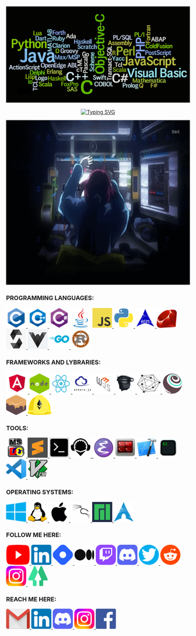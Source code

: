 <p dir="auto"><a target="_blank" rel="noopener noreferrer" href="/sumailislamhriday/sumailislamhriday/blob/main/images/programminglanguages.png"><img src="https://github.com/sumailislamhriday/sumailislamhriday/blob/2e9a4fcc588fe7b505a593990b801f9712099a6c/images/programminglanguages.png" alt="sumailislamhriday" style="max-width: 100%;"></a></p>



<p align="center" dir="auto"><a href="https://git.io/typing-svg"><img src="https://readme-typing-svg.herokuapp.com?font=Pacifico&size=60&color=32D474&center=true&vCenter=true&width=1500&height=110&lines=Hi+there+%F0%9F%91%8B%2C+I'm+Hriday;Welcome+to+My+GitHub+Profile!;Competitive+Programmer;Blockchain+Developer;Blockchain+Security;Cybersecurity;Cryptography;4+years%2B+Coding+Experience;I+love+learning+new+languages;and+always+looking+for+something+new+to+challenge+myself;Reader%2C+Gamer%2C+Programmer." alt="Typing SVG" /></a></p>


</b>
</b>


<p align="center" dir="auto"><a target="_blank" rel="noopener noreferrer" href="/sumailislamhriday/sumailislamhriday/blob/main/images/csanimegirl.gif"><img src="https://github.com/sumailislamhriday/sumailislamhriday/blob/2e9a4fcc588fe7b505a593990b801f9712099a6c/images/csanimegirl.gif" alt="sumailislamhriday" height="450" width="900"/></a></p>


<h3 align="left">PROGRAMMING LANGUAGES:</h3>
<div align="left">
  <a target="_blank" rel="noopener noreferrer" href="https://www.iso.org/standard/74528.html"> <img src="https://github.com/sumailislamhriday/sumailislamhriday/blob/a81db18d6eae3c8b2978c77db014afd9dffe99d4/images/logo/c.png" alt="c" width="55" height="55" style="max-width: 100%;"> </a>
  <a target="_blank" rel="noopener noreferrer" href="https://en.wikipedia.org/wiki/C%2B%2B"> <img src="https://github.com/sumailislamhriday/sumailislamhriday/blob/a81db18d6eae3c8b2978c77db014afd9dffe99d4/images/logo/c++.png" alt="cpp" width="55" height="55" style="max-width: 100%;"> </a>
  <a target="_blank" rel="noopener noreferrer" href="https://docs.microsoft.com/en-us/dotnet/csharp"> <img src="https://github.com/sumailislamhriday/sumailislamhriday/blob/a81db18d6eae3c8b2978c77db014afd9dffe99d4/images/logo/csharp.png" alt="csharp" width="55" height="55" style="max-width: 100%;"></a>
  <a target="_blank" rel="noopener noreferrer" href="https://www.java.com"> <img src="https://github.com/sumailislamhriday/sumailislamhriday/blob/a81db18d6eae3c8b2978c77db014afd9dffe99d4/images/logo/java.png" alt="java" width="55" height="55" style="max-width: 100%;"></a>
  <a target="_blank" rel="noopener noreferrer" href="https://devdocs.io/javascript/"><img src="https://github.com/sumailislamhriday/sumailislamhriday/blob/a81db18d6eae3c8b2978c77db014afd9dffe99d4/images/logo/javascript.png" alt="javascript" width="55" height="55" style="max-width: 100%;"> </a>
  <a target="_blank" rel="noopener noreferrer" href="https://www.python.org"> <img src="https://github.com/sumailislamhriday/sumailislamhriday/blob/a81db18d6eae3c8b2978c77db014afd9dffe99d4/images/logo/python.png" alt="python" width="55" height="55" style="max-width: 100%;"> </a>
  <a target="_blank" rel="noopener noreferrer" href="https://www.iso.org/standard/74528.html"> <img src="https://github.com/sumailislamhriday/sumailislamhriday/blob/a81db18d6eae3c8b2978c77db014afd9dffe99d4/images/logo/assembly.png" alt="assembly" width="55" height="55" style="max-width: 100%;"> </a>
  <a target="_blank" rel="noopener noreferrer" href="https://www.rust-lang.org"> <img src="https://github.com/sumailislamhriday/sumailislamhriday/blob/09284b3e8509acdd9b67078c7176139742a3aae9/images/logo/ruby.png" alt="rust" width="55" height="50" style="max-width: 100%;"> </a>
  <a target="_blank" rel="noopener noreferrer" href="https://docs.soliditylang.org"> <img src="https://github.com/sumailislamhriday/sumailislamhriday/blob/09284b3e8509acdd9b67078c7176139742a3aae9/images/logo/solidity-logo.jpeg" alt="solidity" width="55" height="55" style="max-width: 100%;"> </a>
    <a target="_blank" rel="noopener noreferrer" href="https://vyper.readthedocs.io"> <img src="https://github.com/sumailislamhriday/sumailislamhriday/blob/09284b3e8509acdd9b67078c7176139742a3aae9/images/logo/vyper-logo.jpeg" alt="vyper" width="55" height="55" style="max-width: 100%;"> </a>
  <a target="_blank" rel="noopener noreferrer" href="https://go.dev"> <img src="https://github.com/sumailislamhriday/sumailislamhriday/blob/a81db18d6eae3c8b2978c77db014afd9dffe99d4/images/logo/golang.png" alt="golang" width="55" height="55" style="max-width: 100%;"> </a>
  <a target="_blank" rel="noopener noreferrer" href="https://www.rust-lang.org"> <img src="https://github.com/sumailislamhriday/sumailislamhriday/blob/7903dfc84f30819177453e62477be84456a0f207/images/logo/rusty_rust.png" alt="rust" width="55" height="55" style="max-width: 100%;"> </a>
  
  
</b></pre>
<h3 align="left">FRAMEWORKS AND LYBRARIES:</h3>
  <a target="_blank" rel="noopener noreferrer" href=""> <img src="https://github.com/sumailislamhriday/sumailislamhriday/blob/daa36be9ddb9be981c77dad1f880436bef47a5f5/images/logo/Angular.png" alt="" width="60" height="60" style="max-width: 100%;"> </a>
  <a target="_blank" rel="noopener noreferrer" href=""> <img src="https://github.com/sumailislamhriday/sumailislamhriday/blob/daa36be9ddb9be981c77dad1f880436bef47a5f5/images/logo/nodejs.png" alt="" width="55" height="55" style="max-width: 100%;"> </a>
  <a target="_blank" rel="noopener noreferrer" href=""> <img src="https://github.com/sumailislamhriday/sumailislamhriday/blob/daa36be9ddb9be981c77dad1f880436bef47a5f5/images/logo/react.png" alt="" width="55" height="55" style="max-width: 100%;"> </a>
  <a target="_blank" rel="noopener noreferrer" href=""> <img src="https://github.com/sumailislamhriday/sumailislamhriday/blob/daa36be9ddb9be981c77dad1f880436bef47a5f5/images/logo/ethersjs.png" alt="" width="55" height="55" style="max-width: 100%;"> </a>
  <a target="_blank" rel="noopener noreferrer" href=""> <img src="https://github.com/sumailislamhriday/sumailislamhriday/blob/402c47e07e239ae47cd47951baa98d621ce330fe/images/logo/web3js.png" alt="" width="55" height="55" style="max-width: 100%;"> </a>
  <a target="_blank" rel="noopener noreferrer" href=""> <img src="https://github.com/sumailislamhriday/sumailislamhriday/blob/daa36be9ddb9be981c77dad1f880436bef47a5f5/images/logo/geth.png" alt="" width="55" height="55" style="max-width: 100%;"> </a>
    <a target="_blank" rel="noopener noreferrer" href=""> <img src="https://github.com/sumailislamhriday/sumailislamhriday/blob/402c47e07e239ae47cd47951baa98d621ce330fe/images/logo/Hyperledger.png" alt="" width="65" height="55" style="max-width: 100%;"> </a>
  <a target="_blank" rel="noopener noreferrer" href=""> <img src="https://github.com/sumailislamhriday/sumailislamhriday/blob/daa36be9ddb9be981c77dad1f880436bef47a5f5/images/logo/truffle.png" alt="" width="55" height="55" style="max-width: 100%;"> </a>
  <a target="_blank" rel="noopener noreferrer" href=""> <img src="https://github.com/sumailislamhriday/sumailislamhriday/blob/daa36be9ddb9be981c77dad1f880436bef47a5f5/images/logo/ganache.png" alt="" width="55" height="55" style="max-width: 100%;"> </a>
  <a target="_blank" rel="noopener noreferrer" href=""> <img src="https://github.com/sumailislamhriday/sumailislamhriday/blob/daa36be9ddb9be981c77dad1f880436bef47a5f5/images/logo/hardhat-logo-888739EBB4-seeklogo.com.png" alt="" width="65" height="55" style="max-width: 100%;"> </a>


</b></pre>
<h3 align="left">TOOLS:</h3>
  <a target="_blank" rel="noopener noreferrer" href=""> <img src="https://github.com/sumailislamhriday/sumailislamhriday/blob/main/images/logo/pngegg.png" alt="" width="55" height="55" style="max-width: 100%;"> </a>
     <a target="_blank" rel="noopener noreferrer" href=""> <img src="https://github.com/sumailislamhriday/sumailislamhriday/blob/53047f16edd451800afc4231eacf63e347126ad6/images/logo/sublime-text.svg" alt="" width="55" height="55" style="max-width: 100%;"> </a>
   <a target="_blank" rel="noopener noreferrer" href="https://remix.ethereum.org/"> <img src="https://github.com/sumailislamhriday/sumailislamhriday/blob/7f6c5fb38480b7d4b89c296e6bb729a0dee16df4/images/logo/cmd2.png" alt="powershell" width="55" height="55" style="max-width: 100%;"> </a>
       <a target="_blank" rel="noopener noreferrer" href=""> <img src="https://github.com/sumailislamhriday/sumailislamhriday/blob/53047f16edd451800afc4231eacf63e347126ad6/images/logo/remix-ide.png" alt="" width="55" height="55" style="max-width: 100%;"> </a>
  <a target="_blank" rel="noopener noreferrer" href=""> <img 
    <a target="_blank" rel="noopener noreferrer" href="https://www.gnu.org/software/emacs/"> <img src="https://github.com/sumailislamhriday/sumailislamhriday/blob/53047f16edd451800afc4231eacf63e347126ad6/images/logo/Emacs.png" alt="" width="55" height="55" style="max-width: 100%;"> </a>
  <a target="_blank" rel="noopener noreferrer" href=""> <img src="https://github.com/sumailislamhriday/sumailislamhriday/blob/53047f16edd451800afc4231eacf63e347126ad6/images/logo/Gnome-Terminator.png" alt="" width="55" height="55" style="max-width: 100%;"> </a>
    <a target="_blank" rel="noopener noreferrer" href=""> <img src="https://github.com/sumailislamhriday/sumailislamhriday/blob/53047f16edd451800afc4231eacf63e347126ad6/images/logo/xcode.png" alt="" width="55" height="55" style="max-width: 100%;"> </a>
              <a target="_blank" rel="noopener noreferrer" href=""> <img src="https://github.com/sumailislamhriday/sumailislamhriday/blob/151aba6f36728b0b17ddbb6dd4be15ff738292ac/images/logo/ITerm2.png" alt="" width="55" height="55" style="max-width: 100%;"> </a>
   <a target="_blank" rel="noopener noreferrer" href=""> <img src="https://github.com/sumailislamhriday/sumailislamhriday/blob/53047f16edd451800afc4231eacf63e347126ad6/images/logo/Visual_Studio_Code.png" alt="" width="55" height="55" style="max-width: 100%;"> </a>
  <a target="_blank" rel="noopener noreferrer" href=""> <img src="https://github.com/sumailislamhriday/sumailislamhriday/blob/53047f16edd451800afc4231eacf63e347126ad6/images/logo/vim.png" alt="" width="55" height="55" style="max-width: 100%;"> </a>



</b></pre>
<h3 align="left">OPERATING SYSTEMS:</h3>
   <a target="_blank" rel="noopener noreferrer" href=""> <img src="https://github.com/sumailislamhriday/sumailislamhriday/blob/47eb3f300a44c63edfc117c7c2e9afbbab9f6444/images/logo/Windows.png" alt="windows" width="55" height="55" style="max-width: 100%;"> </a>
   <a target="_blank" rel="noopener noreferrer" href=""> <img src="https://github.com/sumailislamhriday/sumailislamhriday/blob/47eb3f300a44c63edfc117c7c2e9afbbab9f6444/images/logo/Linux_logo.jpeg" alt="linux" width="55" height="55" style="max-width: 100%;"> </a>
      <a target="_blank" rel="noopener noreferrer" href=""> <img 
   src="https://github.com/sumailislamhriday/sumailislamhriday/blob/672fdd22ce1453146d0c0dab9b398e6e3aff17f4/images/logo/macos.png" alt="macOS" width="55" height="55" style="max-width: 100%;"> </a>
   <a target="_blank" rel="noopener noreferrer" href=""> <img src="https://github.com/sumailislamhriday/sumailislamhriday/blob/47eb3f300a44c63edfc117c7c2e9afbbab9f6444/images/logo/kalilinux.png" alt="kalilinux" width="55" height="55" style="max-width: 100%;"> </a>
   <a target="_blank" rel="noopener noreferrer" href=""> <img src="https://github.com/sumailislamhriday/sumailislamhriday/blob/47eb3f300a44c63edfc117c7c2e9afbbab9f6444/images/logo/manjaro.png" alt="manjaro" width="55" height="55" style="max-width: 100%;"> </a>
   <a target="_blank" rel="noopener noreferrer" href=""> <img src="https://github.com/sumailislamhriday/sumailislamhriday/blob/47eb3f300a44c63edfc117c7c2e9afbbab9f6444/images/logo/arch.png" alt="arch-linux" width="55" height="55" style="max-width: 100%;"> </a>



<h3>FOLLOW ME HERE:</h3>
    <a href="https://youtube.com/c/codewithkillua" target="blank" rel="noopener noreferrer" ><img src="https://github.com/SumailislamHriday/sumailislamhriday/blob/76f93f641d8d48267eca927c65699e4b1fcecc31/images/logo/YouTube.png" alt="codewithkillua" width="65" height="55" style="max-width: 100%;"> </a>
  <a href="https://www.linkedin.com/in/sumailislamhriday" target="blank" rel="noopener noreferrer" ><img src="https://github.com/sumailislamhriday/sumailislamhriday/blob/f58be91746a8d993b50db224324558a739610c9f/images/logo/linkedin.png" alt="codewithkillua" width="55" height="55" style="max-width: 100%;"> </a>
        <a href="https://codewithkillua.hashnode.dev/" target="blank" rel="noopener noreferrer" ><img src="https://github.com/SumailislamHriday/sumailislamhriday/blob/632dac354b73bd7856efd8727f03e260bd8b37bf/images/logo/hashnode.png" alt="codewithkillua" width="55" height="55" style="max-width: 100%;"> </a>
     <a href="https://medium.com/@CodeWithKillua" target="blank" rel="noopener noreferrer" ><img src="https://github.com/SumailislamHriday/sumailislamhriday/blob/632dac354b73bd7856efd8727f03e260bd8b37bf/images/logo/medium.png" alt="codewithkillua" width="55" height="55" style="max-width: 100%;"> </a>  
    <a href="https://www.twitch.tv/codewithkillua" target="blank" rel="noopener noreferrer" ><img src="https://github.com/SumailislamHriday/sumailislamhriday/blob/76f93f641d8d48267eca927c65699e4b1fcecc31/images/logo/twitch.png" alt="codewithkillua" width="55" height="55" style="max-width: 100%;"> </a>
  <a href="https://discord.gg/https://discord.gg/U5djHu3RH5" target="blank" rel="noopener noreferrer" ><img src="https://github.com/sumailislamhriday/sumailislamhriday/blob/f58be91746a8d993b50db224324558a739610c9f/images/logo/discord.png" alt="codewithkillua" width="55" height="55" style="max-width: 100%;"> </a>
  <a href="https://twitter.com/codewithkillua" target="blank" rel="noopener noreferrer" ><img src="https://github.com/SumailislamHriday/sumailislamhriday/blob/76f93f641d8d48267eca927c65699e4b1fcecc31/images/logo/twitter-circle.png" alt="codewithkillua" width="55" height="55" style="max-width: 100%;"> </a> 
      <a href="https://www.reddit.com/r/CodeWithKillua/" target="blank" rel="noopener noreferrer" ><img src="https://github.com/SumailislamHriday/sumailislamhriday/blob/76f93f641d8d48267eca927c65699e4b1fcecc31/images/logo/reddit-logo.png" alt="codewithkillua" width="55" height="55" style="max-width: 100%;"> </a>
  <a href="https://instagram.com/codewithkillua" target="blank" rel="noopener noreferrer" ><img src="https://github.com/sumailislamhriday/sumailislamhriday/blob/f58be91746a8d993b50db224324558a739610c9f/images/logo/Instagram.svg" alt="codewithkillua" width="55" height="55" style="max-width: 100%;"> </a>
 <img src="https://github.com/SumailislamHriday/sumailislamhriday/blob/76f93f641d8d48267eca927c65699e4b1fcecc31/images/logo/linktree.png" alt="sumailislamhriday" width="55" height="55" style="max-width: 100%;"> </a>
  


  <h3>REACH ME HERE:</h3>
<p align="left">
  <a href="mailto:sumailislamhriday@gmail.com"" target="blank" rel="noopener noreferrer" ><img src="https://github.com/sumailislamhriday/sumailislamhriday/blob/50a20a7f63f3294f8d1597aa34f3d145f3fe9acc/images/logo/gmail.png" alt="Hriday" width="65" height="55" style="max-width: 100%;"> </a>
  <a href="https://www.linkedin.com/in/sumailislamhriday" target="blank" rel="noopener noreferrer" ><img src="https://github.com/sumailislamhriday/sumailislamhriday/blob/f58be91746a8d993b50db224324558a739610c9f/images/logo/linkedin.png" alt="Hriday" width="55" height="55" style="max-width: 100%;"> </a>
  <a href="https://discord.gg/https://discord.gg/U5djHu3RH5" target="blank" rel="noopener noreferrer" ><img src="https://github.com/sumailislamhriday/sumailislamhriday/blob/f58be91746a8d993b50db224324558a739610c9f/images/logo/discord.png" alt="https://discord.gg/jB694SauvK" width="55" height="55" style="max-width: 100%;"> </a>
  <a href="https://instagram.com/sumailislamhriday" target="blank" rel="noopener noreferrer" ><img src="https://github.com/sumailislamhriday/sumailislamhriday/blob/f58be91746a8d993b50db224324558a739610c9f/images/logo/Instagram.svg" alt="codewithkillua" width="55" height="55" style="max-width: 100%;"> </a>
  <a href="https://facebook.com/sumailislamhriday" target="blank" rel="noopener noreferrer" ><img src="https://github.com/sumailislamhriday/sumailislamhriday/blob/f58be91746a8d993b50db224324558a739610c9f/images/logo/facebook.png" alt="sumailislamhriday" width="55" height="55" style="max-width: 100%;"> </a> 
